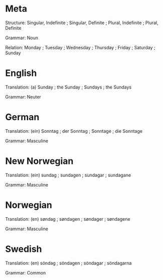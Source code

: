 Meta
====

Structure: Singular, Indefinite ; Singular, Definite ; Plural, Indefinite ; Plural, Definite

Grammar:   Noun

Relation:  Monday ; Tuesday ; Wednesday ; Thursday ; Friday ; Saturday ; Sunday



English
=======

Translation: (a) Sunday ; the Sunday ; Sundays ; the Sundays

Grammar:     Neuter



German
======

Translation: (ein) Sonntag ; der Sonntag ; Sonntage ; die Sonntage

Grammar:     Masculine



New Norwegian
=============

Translation: (ein) sundag ; sundagen ; sundagar ; sundagane

Grammar:     Masculine



Norwegian
=========

Translation: (en) søndag ; søndagen ; søndager ; søndagene

Grammar:     Masculine



Swedish
=======

Translation: (en) söndag ; söndagen ; söndagar ; söndagarna

Grammar:     Common
